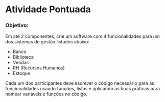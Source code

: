 # Atividade Pontuada

### Objetivo:
Em até 2 componentes, crie um software com 4 funcionalidades para um dos sistemas de gestão listados abaixo:

- Banco
- Biblioteca
- Vendas
- RH (Recursos Humanos)
- Estoque

Cada um dos participantes deve escrever o código necessário para as funcionalidades usando funções, listas e aplicando as boas práticas para nomear variáveis e funções no código.
